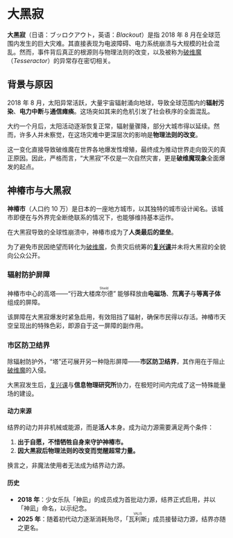 # 大黑寂
**大黑寂**（日语：ブッロクアウト，英语：*Blackout*）是指 2018 年 8 月在全球范围内发生的巨大灾难。其直接表现为电波障碍、电力系统崩溃与大规模的社会混乱。然而，事件背后真正的根源则与物理法则的改变，以及被称为[破维魔](tesseractor.md)（*Tesseractor*）的异常存在密切相关。  

## 背景与原因
2018 年 8 月，太阳异常活跃，大量宇宙辐射涌向地球，导致全球范围内的**辐射污染**、**电力中断**与**通信瘫痪**。这场突如其来的危机引发了社会秩序的全面混乱。  

大约一个月后，太阳活动逐渐恢复正常，辐射量骤降，部分大城市得以延续。然而，许多人并未察觉，在这场灾难中更深层次的影响是**物理法则的改变**。  

这一变化直接导致破维魔在世界各地爆发性增殖，最终成为推动世界走向毁灭的真正原因。因此，严格而言，“大黑寂”不仅是一次自然灾害，更是**破维魔现象**全面爆发的起点。  

## 神椿市与大黑寂
**神椿市**（人口约 10 万）是日本的一座地方城市，以其独特的城市设计闻名。该城市即便在与外界完全断绝联系的情况下，也能够维持基本运作。  

在大黑寂导致的全球性崩溃中，神椿市成为了**人类最后的堡垒**。  

为了避免市民因绝望而转化为[破维魔](tesseractor.md)，负责灾后统筹的[**复兴课**](fukkou.md)并未将大黑寂的全貌向公众公开。  

### 辐射防护屏障
神椿市中心的高塔——“行政大楼<ruby>席尔德<rp>(</rp><rt>Shield</rt><rp>)</rp></ruby>”  能够释放由**电磁场**、**氘离子**与**等离子体**组成的屏障。  

该屏障在大黑寂爆发时紧急启用，有效阻挡了辐射，确保市民得以存活。神椿市天空呈现出的特殊色彩，即源自于这一屏障的副作用。  

### 市区防卫结界
除辐射防护外，“塔”还可展开另一种隐形屏障——**市区防卫结界**，其作用在于阻止[破维魔](tesseractor.md)的入侵。  

大黑寂发生后，[复兴课](fukkou.md)与**信息物理研究所**协力，在极短时间内完成了这一特殊能量场的建设。  

#### 动力来源  
结界的动力并非机械或能源，而是**活人**本身。成为动力源需要满足两个条件：  
1. **出于自愿，不惜牺牲自身来守护神椿市。**  
2. **因大黑寂后物理法则的改变而觉醒超常力量。**  

换言之，非魔法使用者无法成为结界动力源。  

#### 历史
- **2018 年**：少女乐队「神凪」的成员成为首批动力源，结界正式启用，并以「神凪」命名，以示纪念。  
- **2025 年**：随着初代动力逐渐消耗殆尽，「<ruby>瓦利斯<rp>(</rp><rt>VALIS</rt><rp>)</rp></ruby>」成员接替动力源，结界亦随之更名。